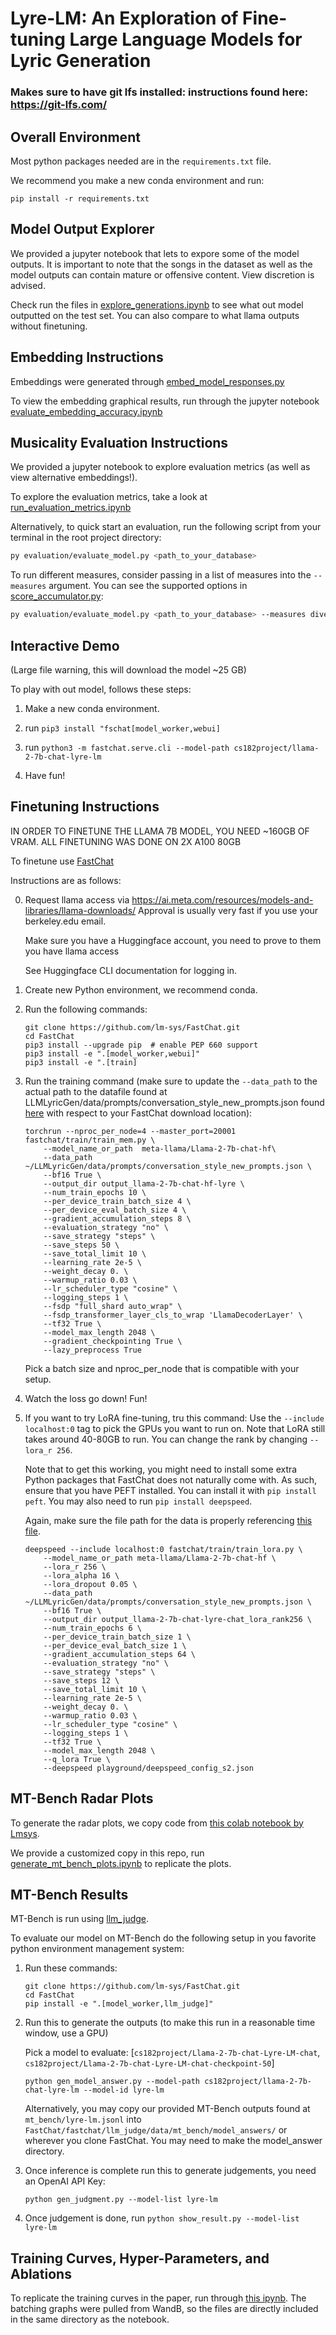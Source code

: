 # Lyre-LM: An Exploration of Fine-tuning Large Language Models for Lyric Generation

### Makes sure to have git lfs installed: instructions found here: https://git-lfs.com/

## Overall Environment

Most python packages needed are in the ```requirements.txt``` file.

We recommend you make a new conda environment and run:
```
pip install -r requirements.txt
```

## Model Output Explorer

We provided a jupyter notebook that lets to expore some of the model outputs.  It is important to note that the songs in the dataset as well as the model outputs can contain mature or offensive content.  View discretion is advised.

Check run the files in [explore_generations.ipynb](explore_generations.ipynb) to see what out model outputted on the test set.  You can also compare to what llama outputs without finetuning.

## Embedding Instructions

Embeddings were generated through [embed_model_responses.py](embedding_generation/embed_model_responses.py)

To view the embedding graphical results, run through the jupyter notebook [evaluate_embedding_accuracy.ipynb](embedding_generation/evaluate_embedding_accuracy.ipynb)

## Musicality Evaluation Instructions

We provided a jupyter notebook to explore evaluation metrics (as well as view alternative embeddings!).

To explore the evaluation metrics, take a look at [run_evaluation_metrics.ipynb](run_evaluation_metrics.ipynb)


Alternatively, to quick start an evaluation, run the following script from your terminal in the root project directory:
```bash
py evaluation/evaluate_model.py <path_to_your_database> 
```

To run different measures, consider passing in a list of measures into the `--measures` argument. You can see the supported options in [score_accumulator.py](evaluation/score_acculumator.py):
```bash
py evaluation/evaluate_model.py <path_to_your_database> --measures diversity meter syllable
```

## Interactive Demo
(Large file warning, this will download the model ~25 GB)

To play with out model, follows these steps:

1. Make a new conda environment.

2. run ```pip3 install "fschat[model_worker,webui]```

3. run ```python3 -m fastchat.serve.cli --model-path cs182project/llama-2-7b-chat-lyre-lm```

4. Have fun!

## Finetuning Instructions

IN ORDER TO FINETUNE THE LLAMA 7B MODEL, YOU NEED ~160GB OF VRAM.  ALL FINETUNING WAS DONE ON 2X A100 80GB

To finetune use [FastChat](https://github.com/lm-sys/FastChat/tree/main)

Instructions are as follows:

0. Request llama access via https://ai.meta.com/resources/models-and-libraries/llama-downloads/
    Approval is usually very fast if you use your berkeley.edu email.

    Make sure you have a Huggingface account, you need to prove to them you have llama access

    See Huggingface CLI documentation for logging in.

1. Create new Python environment, we recommend conda.

2. Run the following commands:
    ```
    git clone https://github.com/lm-sys/FastChat.git
    cd FastChat
    pip3 install --upgrade pip  # enable PEP 660 support
    pip3 install -e ".[model_worker,webui]"
    pip3 install -e ".[train]
    ```

3. Run the training command (make sure to update the ```--data_path``` to the actual path to the datafile found at LLMLyricGen/data/prompts/conversation_style_new_prompts.json found [here](data/prompts/conversation_style_new_prompts.json) with respect to your FastChat download location):
    ```
    torchrun --nproc_per_node=4 --master_port=20001 fastchat/train/train_mem.py \
        --model_name_or_path  meta-llama/Llama-2-7b-chat-hf\
        --data_path ~/LLMLyricGen/data/prompts/conversation_style_new_prompts.json \
        --bf16 True \
        --output_dir output_llama-2-7b-chat-hf-lyre \
        --num_train_epochs 10 \
        --per_device_train_batch_size 4 \
        --per_device_eval_batch_size 4 \
        --gradient_accumulation_steps 8 \
        --evaluation_strategy "no" \
        --save_strategy "steps" \
        --save_steps 50 \
        --save_total_limit 10 \
        --learning_rate 2e-5 \
        --weight_decay 0. \
        --warmup_ratio 0.03 \
        --lr_scheduler_type "cosine" \
        --logging_steps 1 \
        --fsdp "full_shard auto_wrap" \
        --fsdp_transformer_layer_cls_to_wrap 'LlamaDecoderLayer' \
        --tf32 True \
        --model_max_length 2048 \
        --gradient_checkpointing True \
        --lazy_preprocess True
    ```

    Pick a batch size and nproc_per_node that is compatible with your setup.

4. Watch the loss go down! Fun!

5. If you want to try LoRA fine-tuning, tru this command:
    Use the ```--include localhost:0``` tag to pick the GPUs you want to run on.  Note that LoRA still takes around 40-80GB to run.  You can change the rank by changing ```--lora_r 256```.

    Note that to get this working, you might need to install some extra Python packages that FastChat does not naturally come with. As such, ensure that you have PEFT installed.  You can install it with ```pip install peft```.  You may also need to run ```pip install deepspeed```.

    Again, make sure the file path for the data is properly referencing [this file](data/prompts/conversation_style_new_prompts.json).

    ```
    deepspeed --include localhost:0 fastchat/train/train_lora.py \
        --model_name_or_path meta-llama/Llama-2-7b-chat-hf \
        --lora_r 256 \
        --lora_alpha 16 \
        --lora_dropout 0.05 \
        --data_path ~/LLMLyricGen/data/prompts/conversation_style_new_prompts.json \
        --bf16 True \
        --output_dir output_llama-2-7b-chat-lyre-chat_lora_rank256 \
        --num_train_epochs 6 \
        --per_device_train_batch_size 1 \
        --per_device_eval_batch_size 1 \
        --gradient_accumulation_steps 64 \
        --evaluation_strategy "no" \
        --save_strategy "steps" \
        --save_steps 12 \
        --save_total_limit 10 \
        --learning_rate 2e-5 \
        --weight_decay 0. \
        --warmup_ratio 0.03 \
        --lr_scheduler_type "cosine" \
        --logging_steps 1 \
        --tf32 True \
        --model_max_length 2048 \
        --q_lora True \
        --deepspeed playground/deepspeed_config_s2.json
    ```

## MT-Bench Radar Plots

To generate the radar plots, we copy code from [this colab notebook by Lmsys](https://colab.research.google.com/drive/15O3Y8Rxq37PuMlArE291P4OC6ia37PQK#scrollTo=5i8R0l-XqkgO).

We provide a customized copy in this repo, run [generate_mt_bench_plots.ipynb](mt_bench/generate_mt_bench_plots.ipynb) to replicate the plots.

## MT-Bench Results

MT-Bench is run using [llm_judge](https://github.com/lm-sys/FastChat/tree/main/fastchat/llm_judge).

To evaluate our model on MT-Bench do the following setup in you favorite python environment management system:

1. Run these commands:
    ```
    git clone https://github.com/lm-sys/FastChat.git
    cd FastChat
    pip install -e ".[model_worker,llm_judge]"
    ```
2. Run this to generate the outputs (to make this run in a reasonable time window, use a GPU)

    Pick a model to evaluate: [```cs182project/Llama-2-7b-chat-Lyre-LM-chat```, ```cs182project/Llama-2-7b-chat-Lyre-LM-chat-checkpoint-50```]
    ```
    python gen_model_answer.py --model-path cs182project/llama-2-7b-chat-lyre-lm --model-id lyre-lm
    ```

    Alternatively, you may copy our provided MT-Bench outputs found at ```mt_bench/lyre-lm.jsonl``` into ```FastChat/fastchat/llm_judge/data/mt_bench/model_answers/``` or wherever you clone FastChat.  You may need to make the model_answer directory.


3. Once inference is complete run this to generate judgements, you need an OpenAI API Key:

    ```
    python gen_judgment.py --model-list lyre-lm
    ```
4. Once judgement is done, run ```python show_result.py --model-list lyre-lm```

## Training Curves, Hyper-Parameters, and Ablations

To replicate the training curves in the paper, run through [this ipynb](training_curves/create_training_visualizations.ipynb).  The batching graphs were pulled from WandB, so the files are directly included in the same directory as the notebook.